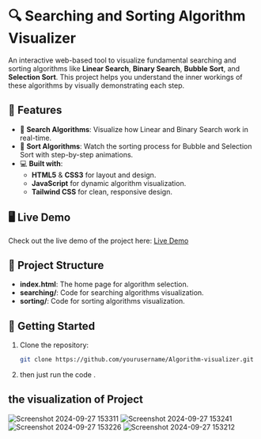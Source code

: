 # 🔍 Searching and Sorting Algorithm Visualizer

An interactive web-based tool to visualize fundamental searching and sorting algorithms like **Linear Search**, **Binary Search**, **Bubble Sort**, and **Selection Sort**. This project helps you understand the inner workings of these algorithms by visually demonstrating each step.

## 🌟 Features
- 🎯 **Search Algorithms**: Visualize how Linear and Binary Search work in real-time.
- 🚀 **Sort Algorithms**: Watch the sorting process for Bubble and Selection Sort with step-by-step animations.
- 💻 **Built with**:
  - **HTML5** & **CSS3** for layout and design.
  - **JavaScript** for dynamic algorithm visualization.
  - **Tailwind CSS** for clean, responsive design.

## 🖥️ Live Demo
Check out the live demo of the project here: [Live Demo](#https://gauravp7717.github.io/Algorithm-Visualizer/)

## 📂 Project Structure
- **index.html**: The home page for algorithm selection.
- **searching/**: Code for searching algorithms visualization.
- **sorting/**: Code for sorting algorithms visualization.

## 🚀 Getting Started
1. Clone the repository:
   ```bash
   git clone https://github.com/yourusername/Algorithm-visualizer.git

2. then just run the code .

## the visualization of Project 
![Screenshot 2024-09-27 153311](https://github.com/user-attachments/assets/4383cbf0-790d-45a4-b081-fb2def65c9e9)
![Screenshot 2024-09-27 153241](https://github.com/user-attachments/assets/a5c1c507-3e9e-48d7-ab58-7b61898d50ec)
![Screenshot 2024-09-27 153226](https://github.com/user-attachments/assets/b3abac41-8060-406c-bfb1-222a7cbdd246)
![Screenshot 2024-09-27 153212](https://github.com/user-attachments/assets/88fd66f8-feec-4879-aeb8-9a0cb4d73ec1)



